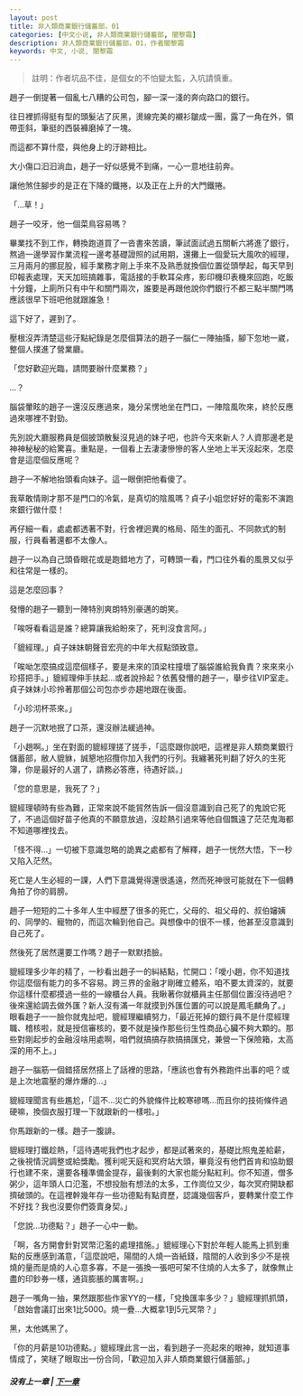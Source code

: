 ```yaml
---
layout: post
title: 非人類商業銀行儲蓄部，01
categories: [中文小说, 非人類商業銀行儲蓄部, 闇黎霜]
description: 非人類商業銀行儲蓄部，01，作者闇黎霜
keywords: 中文, 小说, 闇黎霜
---
```


> 註明：作者坑品不佳，是個女的不怕變太監，入坑請慎重。



趙子一倒提著一個亂七八糟的公司包，腳一深一淺的奔向路口的銀行。

往日裡抓得挺有型的頭髮沾了灰黑，燙線完美的襯衫皺成一團，露了一角在外，領帶歪斜，筆挺的西裝褲磨掉了一塊。

而這都不算什麼，與他身上的汙跡相比。

大小傷口汩汩淌血，趙子一好似感覺不到痛，一心一意地往前奔。

讓他煞住腳步的是正在下降的鐵捲，以及正在上升的大門鐵捲。

「…草！」

趙子一咬牙，他一個菜鳥容易嗎？

畢業找不到工作，轉換跑道買了一沓書來苦讀，筆試面試過五關斬六將進了銀行，熬過一邊學習作業流程一邊考基礎證照的試用期，還攤上一個愛玩大風吹的經理，三月兩月的挪屁股，經手業務才剛上手來不及熟悉就換個位置從頭學起，每天早到印報表處理，天天加班搞雜事，電話接的手軟耳朵疼，影印機印表機來回跑，吃飯十分鐘，上廁所只有中午和關門兩次，誰要是再跟他說你們銀行不都三點半關門嗎應該很早下班吧他就跟誰急！

這下好了，遲到了。

壓根沒弄清楚這些汙點紀錄是怎麼個算法的趙子一腦仁一陣抽搐，腳下忽地一崴，整個人撲進了營業廳。

「您好歡迎光臨，請問要辦什麼業務？」

…？

腦袋暈眩的趙子一還沒反應過來，幾分呆愣地坐在門口，一陣陰風吹來，終於反應過來哪裡不對勁。

先別說大廳服務員是個披頭散髮沒見過的妹子吧，也許今天來新人？人資那邊老是神神秘秘的給驚喜。重點是，一個看上去淒淒慘慘的客人坐地上半天沒起來，怎麼會是這麼個反應呢？

趙子一不解地抬頭看向妹子。這一眼倒把他看傻了。

我草敢情剛才那不是門口的冷氣，是真切的陰風嗎？貞子小姐您好好的電影不演跑來銀行做什麼！

再仔細一看，處處都透著不對，行舍裡迥異的格局、陌生的面孔、不同款式的制服，行員看著還都不太像人。

趙子一以為自己頭昏眼花或是跑錯地方了，可轉頭一看，門口往外看的風景又似乎和往常是一樣的。

這是怎麼回事？

發懵的趙子一聽到一陣特別爽朗特別豪邁的朗笑。

「唉呀看看這是誰？總算讓我給盼來了，死判沒食言阿。」

「貔經理。」貞子妹妹朝聲音宏亮的中年大叔點頭致意。

「唉呦怎麼搞成這麼個樣子，要是未來的頂梁柱撞壞了腦袋誰給我負責？來來來小珍搭把手。」貔經理伸手扶起…或者說拎起？依舊發懵的趙子一，舉步往VIP室走。貞子妹妹小珍拎著那個公司包亦步亦趨地跟在後面。

「小珍沏杯茶來。」



趙子一沉默地抿了口茶，還沒辦法緩過神。

「小趙啊。」坐在對面的貔經理搓了搓手，「這麼跟你說吧，這裡是非人類商業銀行儲蓄部，敝人貔貅，誠懇地招攬你加入我們的行列。我纏著死判翻了好久的生死簿，你是最好的人選了，請務必答應，待遇好談。」

「您的意思是，我死了？」

貔經理頓時有些為難，正常來說不能貿然告訴一個沒意識到自己死了的鬼說它死了，不過這個好苗子他真的不願意放過，沒趁熱引過來等他自個飄遠了茫茫鬼海都不知道哪裡找去。

「怪不得…」一切被下意識忽略的詭異之處都有了解釋，趙子一恍然大悟，下一秒又陷入茫然。

死亡是人生必經的一課，人們下意識覺得還很遙遠，然而死神很可能就在下一個轉角拍了你的肩膀。

趙子一短短的二十多年人生中經歷了很多的死亡，父母的、祖父母的、叔伯嬸姨的、同學的、寵物的，而這次輪到他自己。與想像中的很不一樣，他甚至沒意識到自己死了。

然後死了居然還要工作嗎？趙子一默默捂臉。

貔經理多少年的精了，一秒看出趙子一的糾結點，忙開口：「噯小趙，你不知道找你這麼個有能力的多不容易。跨三界的金融才剛確立體系，咱不要太資深的，就要你這樣什麼都摸過一些的一線櫃台人員。我瞅著你就櫃員主任那個位置沒待過吧？後來還給調去做外匯？新人沒有滿一年就摸到外匯位置的可以說是鳳毛麟角了。」眼看趙子一一臉你就鬼扯吧，貔經理繼續努力，「最近死掉的銀行員不是什麼經理職、稽核啦，就是授信審核的，要不就是操作那些衍生性商品心臟不夠大顆的。那些對剛起步的金融沒啥用處啊，咱們就搞搞存款搞搞匯兌，兼營一下保險箱，太高深的用不上。」

趙子一腦筋一個錯搭居然搭上了話裡的思路，「應該也會有外務跑件出事的吧？或是上次地震壓的爆炸爆的…」

貔經理聞言有些尷尬，「這不…災亡的外貌條件比較寒磣嗎…而且你的技術條件過硬嘛，換個衣服打理一下就跟新的一樣啦。」

你馬跟新的一樣。趙子一腹誹。

貔經理打鐵趁熱，「這待遇呢我們也才起步，都是試著來的，基礎比照鬼差給薪，之後視情況調整或給獎勵。獲利呢天庭和冥府站大頭，畢竟沒有他們首肯和協助銀行也建不來，還要各種準備金提存，最後剩的大家也能分點紅利。你不知道，僧多粥少，這年頭人口氾濫，不想投胎有想法的太多，工作崗位又少，每次冥府開缺都擠破頭的。在這裡幹幾年存一些功德點有點資歷，認識幾個客戶，要轉業什麼工作不好找？我也沒要你們簽賣身契。」

「您說…功德點？」趙子一心中一動。

「啊，各方開會針對冥幣氾濫的處理措施。」貔經理心下對於年輕人能馬上抓到重點的反應感到滿意，「這麼說吧，陽間的人燒一沓紙錢，陰間的人收到多少不是視燒的量而是燒的人心意多寡，不是一張換一張吧可架不住燒的人太多了，就像無止盡的印鈔券一樣，通貨膨脹的厲害啊。」

趙子一嘴角一抽，果然跟那些作家YY的一樣，「兌換匯率多少？」貔經理抓抓頭，「啟始會議訂出來1比5000。燒一疊…大概拿1到5元冥幣？」

黑，太他媽黑了。

「你的月薪是10功德點。」貔經理此言一出，看到趙子一亮起來的眼神，就知道事情成了，笑瞇了眼取出一份合同，「歡迎加入非人類商業銀行儲蓄部。」

##### 没有上一章 | [下一章](/../../2020/03/07/AnLiShuang-NonhumanBank-2/) 
